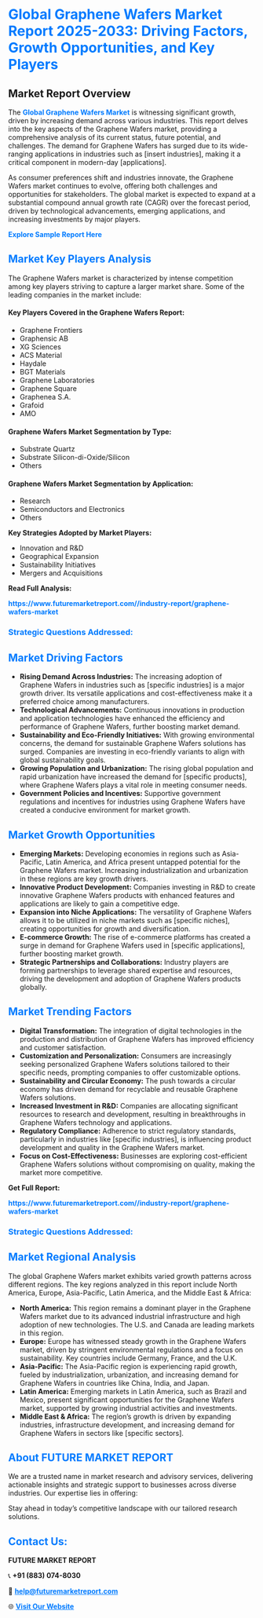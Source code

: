 <h1 style="color: #007BFF;">Global Graphene Wafers Market Report 2025-2033: Driving Factors, Growth Opportunities, and Key Players</h1>

<section id="overview">
<h2>Market Report Overview</h2>
<p>The <a href="https://www.futuremarketreport.com//industry-report/graphene-wafers-market" style="color: #007BFF; text-decoration: none;"><strong>Global Graphene Wafers Market</strong></a> is witnessing significant growth, driven by increasing demand across various industries. This report delves into the key aspects of the Graphene Wafers market, providing a comprehensive analysis of its current status, future potential, and challenges. The demand for Graphene Wafers has surged due to its wide-ranging applications in industries such as [insert industries], making it a critical component in modern-day [applications].</p>
<p>As consumer preferences shift and industries innovate, the Graphene Wafers market continues to evolve, offering both challenges and opportunities for stakeholders. The global market is expected to expand at a substantial compound annual growth rate (CAGR) over the forecast period, driven by technological advancements, emerging applications, and increasing investments by major players.</p>
</section>

<section id="overview">
<p><a href="https://www.futuremarketreport.com//request-sample/reportId=52175" style="color: #007BFF; text-decoration: none;"><strong>Explore Sample Report Here</strong></a></p>
</section>

<section id="key-players">
<h2 style="color: #007BFF;">Market Key Players Analysis</h2>
<p>The Graphene Wafers market is characterized by intense competition among key players striving to capture a larger market share. Some of the leading companies in the market include:</p>
<h4>Key Players Covered in the Graphene Wafers Report:</h4>
<ul><li>Graphene Frontiers</li><li>Graphensic AB</li><li>XG Sciences</li><li>ACS Material</li><li>Haydale</li><li>BGT Materials</li><li>Graphene Laboratories</li><li>Graphene Square</li><li>Graphenea S.A.</li><li>Grafoid</li><li>AMO</li></ul>
<h4>Graphene Wafers Market Segmentation by Type:</h4>
<ul><li>Substrate Quartz</li><li>Substrate Silicon-di-Oxide/Silicon</li><li>Others</li></ul>

<h4>Graphene Wafers Market Segmentation by Application:</h4>
<ul><li>Research</li><li>Semiconductors and Electronics</li><li>Others</li></ul>
<p><strong>Key Strategies Adopted by Market Players:</strong></p>
<ul>
<li>Innovation and R&D</li>
<li>Geographical Expansion</li>
<li>Sustainability Initiatives</li>
<li>Mergers and Acquisitions</li>
</ul>
</section>

<section>
<p><strong>Read Full Analysis: </strong></p><a href="https://www.futuremarketreport.com//industry-report/graphene-wafers-market" style="color: #007BFF; text-decoration: none;"><strong>https://www.futuremarketreport.com//industry-report/graphene-wafers-market</strong></a>
<h3 style="color: #007BFF;">Strategic Questions Addressed:</h3>
</section>

<section id="driving-factors">
<h2 style="color: #007BFF;">Market Driving Factors</h2>
<ul>
<li><strong>Rising Demand Across Industries:</strong> The increasing adoption of Graphene Wafers in industries such as [specific industries] is a major growth driver. Its versatile applications and cost-effectiveness make it a preferred choice among manufacturers.</li>
<li><strong>Technological Advancements:</strong> Continuous innovations in production and application technologies have enhanced the efficiency and performance of Graphene Wafers, further boosting market demand.</li>
<li><strong>Sustainability and Eco-Friendly Initiatives:</strong> With growing environmental concerns, the demand for sustainable Graphene Wafers solutions has surged. Companies are investing in eco-friendly variants to align with global sustainability goals.</li>
<li><strong>Growing Population and Urbanization:</strong> The rising global population and rapid urbanization have increased the demand for [specific products], where Graphene Wafers plays a vital role in meeting consumer needs.</li>
<li><strong>Government Policies and Incentives:</strong> Supportive government regulations and incentives for industries using Graphene Wafers have created a conducive environment for market growth.</li>
</ul>
</section>

<section id="growth-opportunities">
<h2 style="color: #007BFF;">Market Growth Opportunities</h2>
<ul>
<li><strong>Emerging Markets:</strong> Developing economies in regions such as Asia-Pacific, Latin America, and Africa present untapped potential for the Graphene Wafers market. Increasing industrialization and urbanization in these regions are key growth drivers.</li>
<li><strong>Innovative Product Development:</strong> Companies investing in R&D to create innovative Graphene Wafers products with enhanced features and applications are likely to gain a competitive edge.</li>
<li><strong>Expansion into Niche Applications:</strong> The versatility of Graphene Wafers allows it to be utilized in niche markets such as [specific niches], creating opportunities for growth and diversification.</li>
<li><strong>E-commerce Growth:</strong> The rise of e-commerce platforms has created a surge in demand for Graphene Wafers used in [specific applications], further boosting market growth.</li>
<li><strong>Strategic Partnerships and Collaborations:</strong> Industry players are forming partnerships to leverage shared expertise and resources, driving the development and adoption of Graphene Wafers products globally.</li>
</ul>
</section>

<section id="trending-factors">
<h2 style="color: #007BFF;">Market Trending Factors</h2>
<ul>
<li><strong>Digital Transformation:</strong> The integration of digital technologies in the production and distribution of Graphene Wafers has improved efficiency and customer satisfaction.</li>
<li><strong>Customization and Personalization:</strong> Consumers are increasingly seeking personalized Graphene Wafers solutions tailored to their specific needs, prompting companies to offer customizable options.</li>
<li><strong>Sustainability and Circular Economy:</strong> The push towards a circular economy has driven demand for recyclable and reusable Graphene Wafers solutions.</li>
<li><strong>Increased Investment in R&D:</strong> Companies are allocating significant resources to research and development, resulting in breakthroughs in Graphene Wafers technology and applications.</li>
<li><strong>Regulatory Compliance:</strong> Adherence to strict regulatory standards, particularly in industries like [specific industries], is influencing product development and quality in the Graphene Wafers market.</li>
<li><strong>Focus on Cost-Effectiveness:</strong> Businesses are exploring cost-efficient Graphene Wafers solutions without compromising on quality, making the market more competitive.</li>
</ul>
</section>

<section>
<p><strong>Get Full Report: </strong></p><a href="https://www.futuremarketreport.com//industry-report/graphene-wafers-market" style="color: #007BFF; text-decoration: none;"><strong>https://www.futuremarketreport.com//industry-report/graphene-wafers-market</strong></a>
<h3 style="color: #007BFF;">Strategic Questions Addressed:</h3>
</section>


<section id="regional-analysis">
<h2 style="color: #007BFF;">Market Regional Analysis</h2>
<p>The global Graphene Wafers market exhibits varied growth patterns across different regions. The key regions analyzed in this report include North America, Europe, Asia-Pacific, Latin America, and the Middle East & Africa:</p>
<ul>
<li><strong>North America:</strong> This region remains a dominant player in the Graphene Wafers market due to its advanced industrial infrastructure and high adoption of new technologies. The U.S. and Canada are leading markets in this region.</li>
<li><strong>Europe:</strong> Europe has witnessed steady growth in the Graphene Wafers market, driven by stringent environmental regulations and a focus on sustainability. Key countries include Germany, France, and the U.K.</li>
<li><strong>Asia-Pacific:</strong> The Asia-Pacific region is experiencing rapid growth, fueled by industrialization, urbanization, and increasing demand for Graphene Wafers in countries like China, India, and Japan.</li>
<li><strong>Latin America:</strong> Emerging markets in Latin America, such as Brazil and Mexico, present significant opportunities for the Graphene Wafers market, supported by growing industrial activities and investments.</li>
<li><strong>Middle East & Africa:</strong> The region’s growth is driven by expanding industries, infrastructure development, and increasing demand for Graphene Wafers in sectors like [specific sectors].</li>
</ul>
</section>

<footer>
<h2 style="color: #007BFF;">About FUTURE MARKET REPORT</h2>
<p>We are a trusted name in market research and advisory services, delivering actionable insights and strategic support to businesses across diverse industries. Our expertise lies in offering:</p>

<p>Stay ahead in today’s competitive landscape with our tailored research solutions.</p>

<h2 style="color: #007BFF;">Contact Us:</h2>
<p><strong>FUTURE MARKET REPORT</strong></p>
<p>📞 <strong>+91 (883) 074-8030</strong></p>
<p>📧 <strong><a href="mailto:help@futuremarketreport.com" style="color: #007BFF;">help@futuremarketreport.com</a></strong></p>
<p>🌐 <strong><a href="https://www.futuremarketreport.com/" style="color: #007BFF;">Visit Our Website</a></strong></p>
</footer>